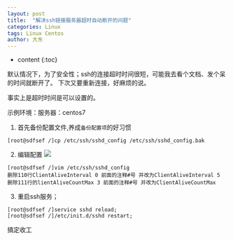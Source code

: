 ```yaml
---
layout: post
title:  "解决ssh链接服务器超时自动断开的问题"
categories: Linux
tags: Linux Centos
author: 大东
---
```


* content
{:toc}

默认情况下，为了安全性；ssh的连接超时时间很短，可能我去看个文档、发个呆的时间就断开了。
下次又要重新连接，好麻烦的说。

事实上是超时时间是可以设置的。

示例环境：服务器：centos7

1. 首先备份配置文件,养成`备份配置项`的好习惯

```
[root@sdfsef /]cp /etc/ssh/sshd_config /etc/ssh/sshd_config.bak 
```

2. 编辑配置
![](http://www.qiehe.net/image/20170330150359.jpg)
```
[root@sdfsef /]vim /etc/ssh/sshd_config    
删除110行ClientAliveInterval 0 前面的注释#号 并改为ClientAliveInterval 5
删除111行的lientAliveCountMax 3 前面的注释#号 并改为ClientAliveCountMax

```
                                        
3. 重启ssh服务；
``` 
[root@sdfsef /]service sshd reload;
[root@sdfsef /]/etc/init.d/sshd restart;
```

搞定收工


